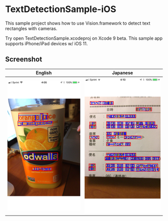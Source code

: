 # TextDetectionSample-iOS

This sample project shows how to use Vision.framework to detect text rectangles with cameras.

Try open TextDetectionSample.xcodeproj on Xcode 9 beta.
This sample app supports iPhone/iPad devices w/ iOS 11.

## Screenshot

| English | Japanese |
| --- | --- |
| ![screenshot-en](./screenshot-en.png) | ![screenshot-ja](./screenshot-ja.png) |
